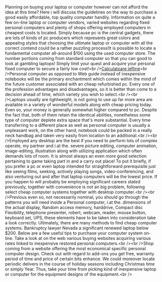 Planning on buying your laptop or computer however can not afford the
idea at this time? Here i will discuss the guidelines on the way to
purchase a good easily affordable, top quality computer handily.
Information on quite a few on-line laptop or computer vendors, varied
websites regarding fixed personal computers and plenty of shops offering
employed computers in cheapest costs is located. Simply because pc is
the central gadgets, there are lots of kinds of pc producers which
represents great colors and appealing styles that choosing the ultimate
laptop or computer with all the correct contend could be a rather
puzzling process\!It is possible to locate a fundamental computer
all-around $100 using the used computer store. The number portions
coming from standard computer so that you can good to look at gambling
laptops\! Simply limit your quest and acquire your personal fixed
computer to secure a fairly low cost\!\<br /\>[Calculatoare
ieftine](http://www.enasistem.ro)\<br /\>Personal computer as opposed to
Web guide instead of inexpensive notebooks will be the primary
enchantment which comes within the mind of the future customer
associated with an cheap refurbished pc. Every one of the profession
advantages and disadvantages, so it is better than come to a decision
ahead of time, which variety you wish to select.\<br /\>\<br /\>Laptops
usually are lightweight, is not going to use up far more area are
available in a variety of wonderful models along with cheap pricing
today. Even so, your money is generally somewhat higher compared to pc.
Despite the fact that, both of them retain the identical abilities,
nonetheless some type of computer deplete extra space that's more
substantial. Every time transferring to a different place as well as
personal computer is usually a unpleasant work, on the other hand,
notebook could be packed in a really neck handbag and taken very easily
from location to an additional.\<br /\>\<br /\>Employed any desktop are
the best if you need to perform lots of complex operate, my partner and
i.at the. severe picture editing, computer animation, image-editing,
illustration along with utilizing application which often demands lots
of room. It is almost always an even more good selection pertaining to
game taking part in and a carry out place\! To put it briefly, if you
prefer a pc or even laptop intended for straightforward prerequisite
just like seeing films, seeking, actively playing songs,
video-conferencing, and also venturing out and after that laptop
computers will be the lowest price. If you happen to will probably be
employing significant careers stated previously, together with
convenience is not an big problem, following select cheap computer
systems together with desktop computer.\<br /\>\<br /\>Previous even so,
not necessarily nominal, you should go through the patterns you will
need inside a Personal computer, i.at the. dimensions of the actual
display, Random access memory, harddrive, Compact disc Flexibility,
telephone presenter, robert, webcam, reader, mouse button, keyboard set,
UPS, these elements have to be taken into consideration take a look
correctly. Ultimately, there are many methods to find cheap computer
systems. Bankruptcy lawyer Nevada a significant renewed laptop below
$200. Below are a few useful tips to purchase your computer system
on-line. Take a look at on the web various buying websites acquiring
various rates linked to inexpensive restored personal computers.\<br
/\>\<br /\>Shop coming from a website offering the most economical
specific personal computer design. Check out with regard to add-ons you
get free, warranty period of time and price of certain bits enhance. We
could moreover locate periodic delivers in the course of holiday seasons
including Christmas time or simply Year. Thus, take your time from
picking kind of inexpensive laptop or computer for the equipment designs
of the equipment.\<br /\>
